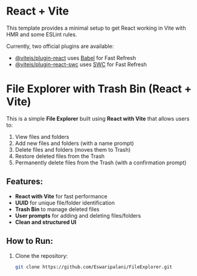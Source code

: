 # React + Vite

This template provides a minimal setup to get React working in Vite with HMR and some ESLint rules.

Currently, two official plugins are available:

- [@vitejs/plugin-react](https://github.com/vitejs/vite-plugin-react/blob/main/packages/plugin-react/README.md) uses [Babel](https://babeljs.io/) for Fast Refresh
- [@vitejs/plugin-react-swc](https://github.com/vitejs/vite-plugin-react-swc) uses [SWC](https://swc.rs/) for Fast Refresh
# File Explorer with Trash Bin (React + Vite)

This is a simple **File Explorer** built using **React with Vite** that allows users to:

1. View files and folders  
2. Add new files and folders (with a name prompt)  
3. Delete files and folders (moves them to Trash)  
4. Restore deleted files from the Trash  
5. Permanently delete files from the Trash (with a confirmation prompt)  

## Features:
- **React with Vite** for fast performance  
- **UUID** for unique file/folder identification  
- **Trash Bin** to manage deleted files  
- **User prompts** for adding and deleting files/folders  
- **Clean and structured UI**  

## How to Run:
1. Clone the repository:  
   ```sh
   git clone https://github.com/Eswaripalani/FileExplorer.git
